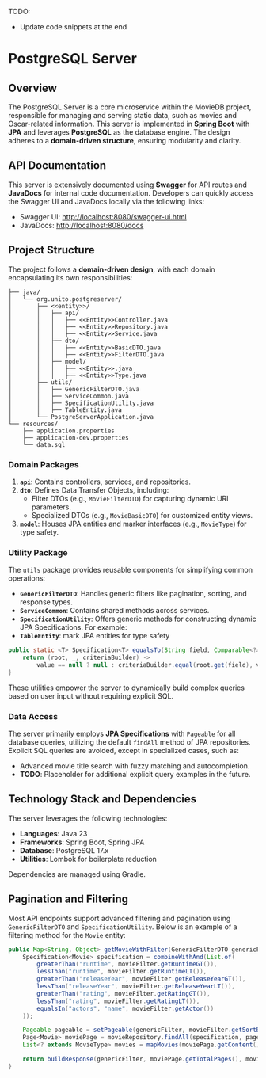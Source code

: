 TODO:
- Update code snippets at the end

# PostgreSQL Server

## Overview
The PostgreSQL Server is a core microservice within the MovieDB project, responsible for managing and serving static data, such as movies and Oscar-related information. This server is implemented in **Spring Boot** with **JPA** and leverages **PostgreSQL** as the database engine. The design adheres to a **domain-driven structure**, ensuring modularity and clarity.

## API Documentation
This server is extensively documented using **Swagger** for API routes and **JavaDocs** for internal code documentation. Developers can quickly access the Swagger UI and JavaDocs locally via the following links:

- Swagger UI: [http://localhost:8080/swagger-ui.html](http://localhost:8080/swagger-ui.html)
- JavaDocs: [http://localhost:8080/docs](http://localhost:8080/docs)

## Project Structure
The project follows a **domain-driven design**, with each domain encapsulating its own responsibilities:

```
├── java/
│   └── org.unito.postgreserver/
│       ├── <<entity>>/
│       │   ├── api/
│       │   │   ├── <<Entity>>Controller.java
│       │   │   ├── <<Entity>>Repository.java
│       │   │   ├── <<Entity>>Service.java
│       │   ├── dto/
│       │   │   ├── <<Entity>>BasicDTO.java
│       │   │   ├── <<Entity>>FilterDTO.java
│       │   ├── model/
│       │   │   ├── <<Entity>>.java
│       │   │   ├── <<Entity>>Type.java
│       ├── utils/
│       │   ├── GenericFilterDTO.java
│       │   ├── ServiceCommon.java
│       │   ├── SpecificationUtility.java
│       │   ├── TableEntity.java
│       └── PostgreServerApplication.java
└── resources/
    ├── application.properties
    ├── application-dev.properties
    └── data.sql
```
### Domain Packages
1. **`api`**: Contains controllers, services, and repositories.
2. **`dto`**: Defines Data Transfer Objects, including:
   - Filter DTOs (e.g., `MovieFilterDTO`) for capturing dynamic URI parameters.
   - Specialized DTOs (e.g., `MovieBasicDTO`) for customized entity views.
3. **`model`**: Houses JPA entities and marker interfaces (e.g., `MovieType`) for type safety.

### Utility Package
The `utils` package provides reusable components for simplifying common operations:

- **`GenericFilterDTO`**: Handles generic filters like pagination, sorting, and response types.
- **`ServiceCommon`**: Contains shared methods across services.
- **`SpecificationUtility`**: Offers generic methods for constructing dynamic JPA Specifications. For example:
- **`TableEntity`**: mark JPA entities for type safety
```java
public static <T> Specification<T> equalsTo(String field, Comparable<?> value) {
    return (root, _, criteriaBuilder) ->
        value == null ? null : criteriaBuilder.equal(root.get(field), value);
}
```

These utilities empower the server to dynamically build complex queries based on user input without requiring explicit SQL.

### Data Access
The server primarily employs **JPA Specifications** with `Pageable` for all database queries, utilizing the default `findAll` method of JPA repositories. Explicit SQL queries are avoided, except in specialized cases, such as:

- Advanced movie title search with fuzzy matching and autocompletion.
- **TODO**: Placeholder for additional explicit query examples in the future.

## Technology Stack and Dependencies
The server leverages the following technologies:

- **Languages**: Java 23
- **Frameworks**: Spring Boot, Spring JPA
- **Database**: PostgreSQL 17.x
- **Utilities**: Lombok for boilerplate reduction

Dependencies are managed using Gradle.

## Pagination and Filtering
Most API endpoints support advanced filtering and pagination using `GenericFilterDTO` and `SpecificationUtility`. Below is an example of a filtering method for the `Movie` entity:

```java
public Map<String, Object> getMovieWithFilter(GenericFilterDTO genericFilter, MovieFilterDTO movieFilter) {
    Specification<Movie> specification = combineWithAnd(List.of(
        greaterThan("runtime", movieFilter.getRuntimeGT()),
        lessThan("runtime", movieFilter.getRuntimeLT()),
        greaterThan("releaseYear", movieFilter.getReleaseYearGT()),
        lessThan("releaseYear", movieFilter.getReleaseYearLT()),
        greaterThan("rating", movieFilter.getRatingGT()),
        lessThan("rating", movieFilter.getRatingLT()),
        equalsIn("actors", "name", movieFilter.getActor())
    ));

    Pageable pageable = setPageable(genericFilter, movieFilter.getSortBy());
    Page<Movie> moviePage = movieRepository.findAll(specification, pageable);
    List<? extends MovieType> movies = mapMovies(moviePage.getContent(), genericFilter.getResponseType());

    return buildResponse(genericFilter, moviePage.getTotalPages(), movies);
}
```
